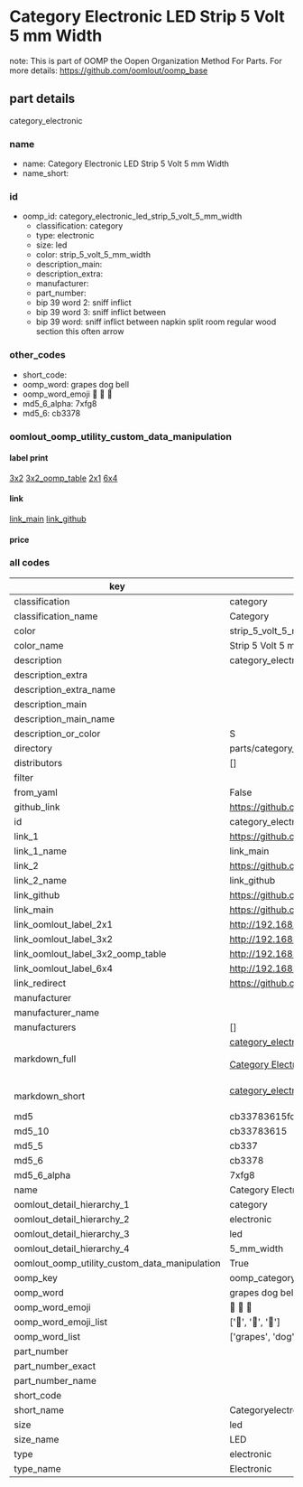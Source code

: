 # Category Electronic LED Strip 5 Volt 5 mm Width  

note: This is part of OOMP the Oopen Organization Method For Parts. For more details: https://github.com/oomlout/oomp_base

##  part details
  



category_electronic



### name
* name: Category Electronic LED Strip 5 Volt 5 mm Width
* name_short: 
### id
* oomp_id: category_electronic_led_strip_5_volt_5_mm_width
  * classification: category
  * type: electronic
  * size: led
  * color: strip_5_volt_5_mm_width
  * description_main: 
  * description_extra: 
  * manufacturer: 
  * part_number: 
  * bip 39 word 2: sniff inflict
  * bip 39 word 3: sniff inflict between
  * bip 39 word: sniff inflict between napkin split room regular wood section this often arrow

### other_codes
* short_code: 
* oomp_word: grapes dog bell
* oomp_word_emoji :grapes: :dog: :bell:
* md5_6_alpha: 7xfg8
* md5_6: cb3378






### oomlout_oomp_utility_custom_data_manipulation
#### label print
[3x2](http://192.168.1.245:1112/?label=oomp%207xfg8)
[3x2_oomp_table](http://192.168.1.108:1112/?label=oomp%207xfg8)
[2x1](http://192.168.1.242:1112/?label=oomp%207xfg8)
[6x4](http://192.168.1.55:1112/?label=oomp%207xfg8)    

#### link

[link_main](https://github.com/oomlout/oomlout_oomp_version_1_messy/tree/main/parts/category_electronic_led_strip_5_volt_5_mm_width) [link_github](https://github.com/oomlout/oomlout_oomp_version_1_messy/tree/main/parts/category_electronic_led_strip_5_volt_5_mm_width)                             

#### price







### all codes 
| key | value |  
| --- | --- |  
| classification | category |  
| classification_name | Category |  
| color | strip_5_volt_5_mm_width |  
| color_name | Strip 5 Volt 5 mm Width |  
| description | category_electronic |  
| description_extra |  |  
| description_extra_name |  |  
| description_main |  |  
| description_main_name |  |  
| description_or_color | S  |  
| directory | parts/category_electronic_led_strip_5_volt_5_mm_width |  
| distributors | [] |  
| filter |  |  
| from_yaml | False |  
| github_link | https://github.com/oomlout/oomlout_oomp_part_src/tree/main/parts/category_electronic_led_strip_5_volt_5_mm_width |  
| id | category_electronic_led_strip_5_volt_5_mm_width |  
| link_1 | https://github.com/oomlout/oomlout_oomp_version_1_messy/tree/main/parts/category_electronic_led_strip_5_volt_5_mm_width |  
| link_1_name | link_main |  
| link_2 | https://github.com/oomlout/oomlout_oomp_version_1_messy/tree/main/parts/category_electronic_led_strip_5_volt_5_mm_width |  
| link_2_name | link_github |  
| link_github | https://github.com/oomlout/oomlout_oomp_version_1_messy/tree/main/parts/category_electronic_led_strip_5_volt_5_mm_width |  
| link_main | https://github.com/oomlout/oomlout_oomp_version_1_messy/tree/main/parts/category_electronic_led_strip_5_volt_5_mm_width |  
| link_oomlout_label_2x1 | http://192.168.1.242:1112/?label=oomp%207xfg8 |  
| link_oomlout_label_3x2 | http://192.168.1.245:1112/?label=oomp%207xfg8 |  
| link_oomlout_label_3x2_oomp_table | http://192.168.1.108:1112/?label=oomp%207xfg8 |  
| link_oomlout_label_6x4 | http://192.168.1.55:1112/?label=oomp%207xfg8 |  
| link_redirect | https://github.com/oomlout/oomlout_oomp_version_1_messy/tree/main/parts/category_electronic_led_strip_5_volt_5_mm_width |  
| manufacturer |  |  
| manufacturer_name |  |  
| manufacturers | [] |  
| markdown_full | [category_electronic_led_strip_5_volt_5_mm_width](none)<br>[](none)<br>[Category Electronic Led Strip 5 Volt 5 Mm Width](none)<br><br> |  
| markdown_short | [category_electronic_led_strip_5_volt_5_mm_width](none)<br><br> |  
| md5 | cb33783615fd369aefe9192e2b5cde6b |  
| md5_10 | cb33783615 |  
| md5_5 | cb337 |  
| md5_6 | cb3378 |  
| md5_6_alpha | 7xfg8 |  
| name | Category Electronic LED Strip 5 Volt 5 mm Width |  
| oomlout_detail_hierarchy_1 | category |  
| oomlout_detail_hierarchy_2 | electronic |  
| oomlout_detail_hierarchy_3 | led |  
| oomlout_detail_hierarchy_4 | 5_mm_width |  
| oomlout_oomp_utility_custom_data_manipulation | True |  
| oomp_key | oomp_category_electronic_led_strip_5_volt_5_mm_width |  
| oomp_word | grapes dog bell |  
| oomp_word_emoji | :grapes: :dog: :bell: |  
| oomp_word_emoji_list | [':grapes:', ':dog:', ':bell:'] |  
| oomp_word_list | ['grapes', 'dog', 'bell'] |  
| part_number |  |  
| part_number_exact |  |  
| part_number_name |  |  
| short_code |  |  
| short_name | Categoryelectronic |  
| size | led |  
| size_name | LED |  
| type | electronic |  
| type_name | Electronic |  
